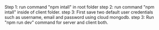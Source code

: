 Step 1: run command "npm intall" in root folder
step 2: run command "npm intall" inside of client folder.
step 3: First save two default user credentials such as username, email and password using cloud mongodb.
step 3: Run "npm run dev" command for server and client both.


